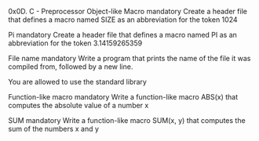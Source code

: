 0x0D. C - Preprocessor
 Object-like Macro
mandatory
Create a header file that defines a macro named SIZE as an abbreviation for the token 1024

Pi
mandatory
Create a header file that defines a macro named PI as an abbreviation for the token 3.14159265359

 File name
mandatory
Write a program that prints the name of the file it was compiled from, followed by a new line.

You are allowed to use the standard library

Function-like macro
mandatory
Write a function-like macro ABS(x) that computes the absolute value of a number x

 SUM
mandatory
Write a function-like macro SUM(x, y) that computes the sum of the numbers x and y
